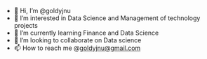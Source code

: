 - 👋 Hi, I’m @goldyjnu
- 👀 I’m interested in Data Science and Management of technology projects
- 🌱 I’m currently learning Finance and Data Science
- 💞️ I’m looking to collaborate on Data science
- 📫 How to reach me @goldyjnu@gmail.com

<!---
goldyjnu/goldyjnu is a ✨ special ✨ repository because its `README.md` (this file) appears on your GitHub profile.
You can click the Preview link to take a look at your changes.
--->
